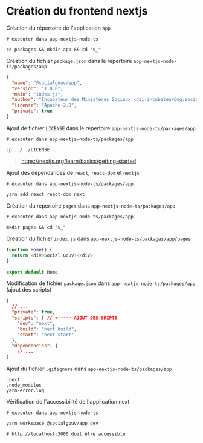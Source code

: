 # Création du frontend nextjs

Création du répertoire de l'application `app`

```shell
# executer dans app-nextjs-node-ts

cd packages && mkdir app && cd "$_"
```

Création du fichier `package.json` dans le repertoire `app-nextjs-node-ts/packages/app`

```json
{
  "name": "@socialgouv/app",
  "version": "1.0.0",
  "main": "index.js",
  "author": "Incubateur des Ministères Sociaux <dsi-incubateur@sg.social.gouv.fr> (https://incubateur.social.gouv.fr)",
  "license": "Apache-2.0",
  "private": true
}
```

Ajout de fichier `LICENSE` dans le repertoire `app-nextjs-node-ts/packages/app`

```shell
# executer dans app-nextjs-node-ts/packages/app

cp ../../LICENSE .
```

><https://nextjs.org/learn/basics/getting-started>

Ajout des dépendances de `react`, `react-dom` et `nextjs`

```shell
# executer dans app-nextjs-node-ts/packages/app

yarn add react react-dom next
```

Création du repertoire `pages` dans `app-nextjs-node-ts/packages/app`

```shell
# executer dans app-nextjs-node-ts/packages/app

mkdir pages && cd "$_"
```

Création du fichier `index.js` dans `app-nextjs-node-ts/packages/app/pages`

```javascript
function Home() {
  return <div>Social Gouv!</div>
}

export default Home
```

Modification de fichier `package.json` dans `app-nextjs-node-ts/packages/app` (ajout des scripts)

```json
{
  // ...
  "private": true,
  "scripts": { // <----- AJOUT DES SRIPTS
    "dev": "next",
    "build": "next build",
    "start": "next start"
  },
  "dependencies": {
    // ...
}
```

Ajout du fichier `.gitignore` dans `app-nextjs-node-ts/packages/app`

```gitignore
.next
.node_modules
yarn-error.log
```

Vérification de l'accessibilité de l'application next

```shell
# executer dans app-nextjs-node-ts

yarn workspace @socialgouv/app dev

# http://localhost:3000 doit être accessible
```
